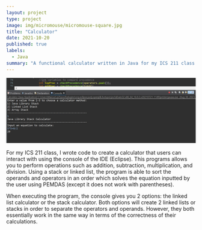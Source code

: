 ```yaml
---
layout: project
type: project
image: img/micromouse/micromouse-square.jpg
title: "Calculator"
date: 2021-10-20
published: true
labels:
  - Java
summary: "A functional calculator written in Java for my ICS 211 class."
---
```


<img class="img-fluid" src="../img/calculatortop.png">

For my ICS 211 class, I wrote code to create a calculator that users can interact with using the console of the IDE (Eclipse). This programs allows you to perform operations such as addition, subtraction, multiplication, and division. Using a stack or linked list, the program is able to sort the operands and operators in an order which solves the equation inputted by the user using PEMDAS (except it does not work with parentheses).

When executing the program, the console gives you 2 options: the linked list calculator or the stack calculator. Both options will create 2 linked lists or stacks in order to separate the operators and operands. However, they both essentially work in the same way in terms of the correctness of their calculations. 
